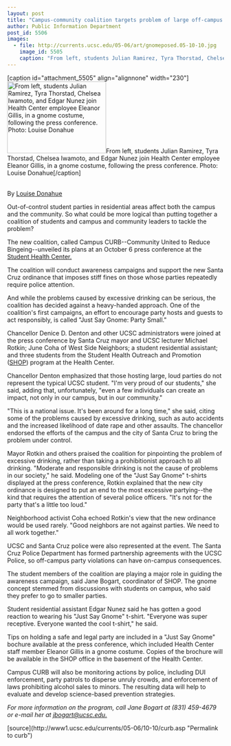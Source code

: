 ```yaml
---
layout: post
title: "Campus-community coalition targets problem of large off-campus parties"
author: Public Information Department
post_id: 5506
images:
  - file: http://currents.ucsc.edu/05-06/art/gnomeposed.05-10-10.jpg
    image_id: 5505
    caption: "From left, students Julian Ramirez, Tyra Thorstad, Chelsea Iwamoto, and Edgar Nunez join Health Center employee Eleanor Gillis, in a gnome costume, following the press conference. Photo: Louise Donahue"
---
```


[caption id="attachment_5505" align="alignnone" width="230"]<a href="http://localhost/mysite/wp-content/uploads/2005/10/gnomeposed.05-10-10.jpg"><img class="size-full wp-image-5505" src="http://localhost/mysite/wp-content/uploads/2005/10/gnomeposed.05-10-10.jpg" alt="From left, students Julian Ramirez, Tyra Thorstad, Chelsea Iwamoto, and Edgar Nunez join Health Center employee Eleanor Gillis, in a gnome costume, following the press conference. Photo: Louise Donahue" width="230" height="167" /></a>From left, students Julian Ramirez, Tyra Thorstad, Chelsea Iwamoto, and Edgar Nunez join Health Center employee Eleanor Gillis, in a gnome costume, following the press conference. Photo: Louise Donahue[/caption]
<a name="content" id="content"></a>
<p>
  <br>
  By <a href="mailto:ldonahue@ucsc.edu">Louise Donahue</a>
</p>
<p>
  Out-of-control student parties in residential areas affect both the campus and the community. So what could be more logical than putting together a coalition of students and campus and community leaders to tackle the problem?
</p>
<p>
  The new coalition, called Campus CURB--Community United to Reduce Bingeing--unveiled its plans at an October 6 press conference at the <a href="http://www2.ucsc.edu/healthcenter/">Student Health Center.</a>
</p>
<p>
  The coalition will conduct awareness campaigns and support the new Santa Cruz ordinance that imposes stiff fines on those whose parties repeatedly require police attention.
</p>
<p>
  And while the problems caused by excessive drinking can be serious, the coalition has decided against a heavy-handed approach. One of the coalition's first campaigns, an effort to encourage party hosts and guests to act responsibly, is called "Just Say Gnome: Party Small."
</p>
<p>
  Chancellor Denice D. Denton and other UCSC administrators were joined at the press conference by Santa Cruz mayor and UCSC lecturer Michael Rotkin; June Coha of West Side Neighbors; a student residential assistant; and three students from the Student Health Outreach and Promotion (<a href="http://www2.ucsc.edu/healthcenter/health_promotions/health_promotions.htm">SHOP</a>) program at the Health Center.
</p>
<p>
  Chancellor Denton emphasized that those hosting large, loud parties do not represent the typical UCSC student. "I'm very proud of our students," she said, adding that, unfortunately, "even a few individuals can create an impact, not only in our campus, but in our community."
</p>
<p>
  "This is a national issue. It's been around for a long time," she said, citing some of the problems caused by excessive drinking, such as auto accidents and the increased likelihood of date rape and other assaults. The chancellor endorsed the efforts of the campus and the city of Santa Cruz to bring the problem under control.
</p>
<p>
  Mayor Rotkin and others praised the coalition for pinpointing the problem of excessive drinking, rather than taking a prohibitionist approach to all drinking. "Moderate and responsible drinking is not the cause of problems in our society," he said. Modeling one of the "Just Say Gnome" t-shirts displayed at the press conference, Rotkin explained that the new city ordinance is designed to put an end to the most excessive partying--the kind that requires the attention of several police officers. "It's not for the party that's a little too loud."
</p>
<p>
  Neighborhood activist Coha echoed Rotkin's view that the new ordinance would be used rarely. "Good neighbors are not against parties. We need to all work together."
</p>
<p>
  UCSC and Santa Cruz police were also represented at the event. The Santa Cruz Police Department has formed partnership agreements with the UCSC Police, so off-campus party violations can have on-campus consequences.
</p>
<p>
  The student members of the coalition are playing a major role in guiding the awareness campaign, said Jane Bogart, coordinator of SHOP. The gnome concept stemmed from discussions with students on campus, who said they prefer to go to smaller parties.
</p>
<p>
  Student residential assistant Edgar Nunez said he has gotten a good reaction to wearing his "Just Say Gnome" t-shirt. "Everyone was super receptive. Everyone wanted the cool t-shirt," he said.
</p>
<p>
  Tips on holding a safe and legal party are included in a "Just Say Gnome" bochure available at the press conference, which included Health Center staff member Eleanor Gillis in a gnome costume. Copies of the brochure will be available in the SHOP office in the basement of the Health Center.
</p>
<p>
  Campus CURB will also be monitoring actions by police, including DUI enforcement, party patrols to disperse unruly crowds, and enforcement of laws prohibiting alcohol sales to minors. The resulting data will help to evaluate and develop science-based prevention strategies.
</p>
<p>
  <i>For more information on the program, call Jane Bogart at (831) 459-4679 or e-mail her at <a href="mailto:jbogart@ucsc.edu">jbogart@ucsc.edu.</a></i>
</p>
<form>
  <input name="t1" size="-1" type="hidden">
</form>




</p>
[source](http://www1.ucsc.edu/currents/05-06/10-10/curb.asp "Permalink to curb")
